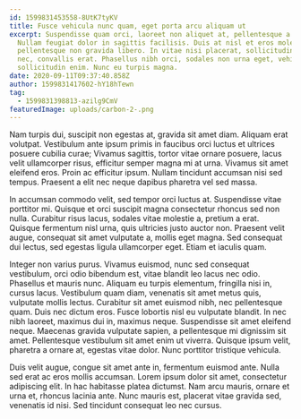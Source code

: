 ```yaml
---
id: 1599831453558-8UtK7tyKV
title: Fusce vehicula nunc quam, eget porta arcu aliquam ut
excerpt: Suspendisse quam orci, laoreet non aliquet at, pellentesque a eros.
  Nullam feugiat dolor in sagittis facilisis. Duis at nisl et eros molestie
  pellentesque non gravida libero. In vitae nisi placerat, sollicitudin nisi
  nec, convallis erat. Phasellus nibh orci, sodales non urna eget, vehicula
  sollicitudin enim. Nunc eu turpis magna.
date: 2020-09-11T09:37:40.858Z
author: 1599831417602-hY18hTewn
tag:
  - 1599831398813-azilg9CmV
featuredImage: uploads/carbon-2-.png
---
```

<!--StartFragment-->

Nam turpis dui, suscipit non egestas at, gravida sit amet diam. Aliquam erat volutpat. Vestibulum ante ipsum primis in faucibus orci luctus et ultrices posuere cubilia curae; Vivamus sagittis, tortor vitae ornare posuere, lacus velit ullamcorper risus, efficitur semper magna mi at urna. Vivamus sit amet eleifend eros. Proin ac efficitur ipsum. Nullam tincidunt accumsan nisi sed tempus. Praesent a elit nec neque dapibus pharetra vel sed massa.

In accumsan commodo velit, sed tempor orci luctus at. Suspendisse vitae porttitor mi. Quisque et orci suscipit magna consectetur rhoncus sed non nulla. Curabitur risus lacus, sodales vitae molestie a, pretium a erat. Quisque fermentum nisl urna, quis ultricies justo auctor non. Praesent velit augue, consequat sit amet vulputate a, mollis eget magna. Sed consequat dui lectus, sed egestas ligula ullamcorper eget. Etiam et iaculis quam.

Integer non varius purus. Vivamus euismod, nunc sed consequat vestibulum, orci odio bibendum est, vitae blandit leo lacus nec odio. Phasellus et mauris nunc. Aliquam eu turpis elementum, fringilla nisi in, cursus lacus. Vestibulum quam diam, venenatis sit amet metus quis, vulputate mollis lectus. Curabitur sit amet euismod nibh, nec pellentesque quam. Duis nec dictum eros. Fusce lobortis nisl eu vulputate blandit. In nec nibh laoreet, maximus dui in, maximus neque. Suspendisse sit amet eleifend neque. Maecenas gravida vulputate sapien, a pellentesque mi dignissim sit amet. Pellentesque vestibulum sit amet enim ut viverra. Quisque ipsum velit, pharetra a ornare at, egestas vitae dolor. Nunc porttitor tristique vehicula.

Duis velit augue, congue sit amet ante in, fermentum euismod ante. Nulla sed erat ac eros mollis accumsan. Lorem ipsum dolor sit amet, consectetur adipiscing elit. In hac habitasse platea dictumst. Nam arcu mauris, ornare et urna et, rhoncus lacinia ante. Nunc mauris est, placerat vitae gravida sed, venenatis id nisi. Sed tincidunt consequat leo nec cursus.

<!--EndFragment-->